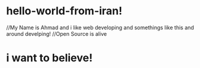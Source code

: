 # hello-world-from-iran!
 //My Name is Ahmad and i like web developing and somethings like this and around develping!
  //Open Source is alive
# i want to believe!
